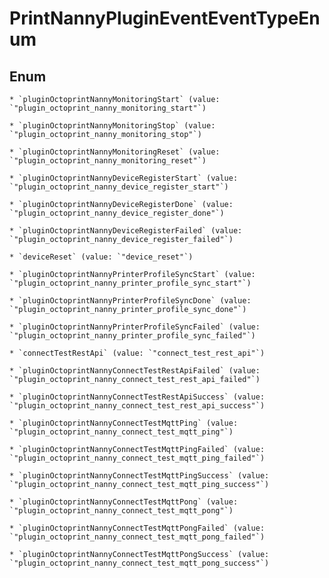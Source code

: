 
# PrintNannyPluginEventEventTypeEnum

## Enum


    * `pluginOctoprintNannyMonitoringStart` (value: `"plugin_octoprint_nanny_monitoring_start"`)

    * `pluginOctoprintNannyMonitoringStop` (value: `"plugin_octoprint_nanny_monitoring_stop"`)

    * `pluginOctoprintNannyMonitoringReset` (value: `"plugin_octoprint_nanny_monitoring_reset"`)

    * `pluginOctoprintNannyDeviceRegisterStart` (value: `"plugin_octoprint_nanny_device_register_start"`)

    * `pluginOctoprintNannyDeviceRegisterDone` (value: `"plugin_octoprint_nanny_device_register_done"`)

    * `pluginOctoprintNannyDeviceRegisterFailed` (value: `"plugin_octoprint_nanny_device_register_failed"`)

    * `deviceReset` (value: `"device_reset"`)

    * `pluginOctoprintNannyPrinterProfileSyncStart` (value: `"plugin_octoprint_nanny_printer_profile_sync_start"`)

    * `pluginOctoprintNannyPrinterProfileSyncDone` (value: `"plugin_octoprint_nanny_printer_profile_sync_done"`)

    * `pluginOctoprintNannyPrinterProfileSyncFailed` (value: `"plugin_octoprint_nanny_printer_profile_sync_failed"`)

    * `connectTestRestApi` (value: `"connect_test_rest_api"`)

    * `pluginOctoprintNannyConnectTestRestApiFailed` (value: `"plugin_octoprint_nanny_connect_test_rest_api_failed"`)

    * `pluginOctoprintNannyConnectTestRestApiSuccess` (value: `"plugin_octoprint_nanny_connect_test_rest_api_success"`)

    * `pluginOctoprintNannyConnectTestMqttPing` (value: `"plugin_octoprint_nanny_connect_test_mqtt_ping"`)

    * `pluginOctoprintNannyConnectTestMqttPingFailed` (value: `"plugin_octoprint_nanny_connect_test_mqtt_ping_failed"`)

    * `pluginOctoprintNannyConnectTestMqttPingSuccess` (value: `"plugin_octoprint_nanny_connect_test_mqtt_ping_success"`)

    * `pluginOctoprintNannyConnectTestMqttPong` (value: `"plugin_octoprint_nanny_connect_test_mqtt_pong"`)

    * `pluginOctoprintNannyConnectTestMqttPongFailed` (value: `"plugin_octoprint_nanny_connect_test_mqtt_pong_failed"`)

    * `pluginOctoprintNannyConnectTestMqttPongSuccess` (value: `"plugin_octoprint_nanny_connect_test_mqtt_pong_success"`)



